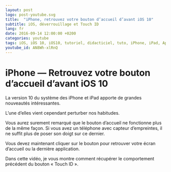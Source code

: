 ```yaml
---
layout: post
logo: post-youtube.svg
title:  "iPhone, retrouvez votre bouton d’accueil d’avant iOS 10"
subtitle: iOS, déverrouillage et Touch ID
lang: fr
date: 2016-09-14 12:00:00 +0200
categories: youtube
tags: iOS, iOS 10, iOS10, tutoriel, didacticiel, tuto, iPhone, iPad, Apple, accueil, bouton, déverrouillage, touch-id, touchid, touch id
youtube_id: AN8Wh-xlRnQ
---
```


# iPhone — Retrouvez votre bouton d’accueil d’avant iOS 10

La version 10 du système des iPhone et iPad apporte de 
grandes nouveautés intéressantes.

L’une d’elles vient cependant perturber nos habitudes.

Vous aurez surement remarqué que le bouton d’accueil ne fonctionne 
plus de la même façon. Si vous avez un téléphone avec capteur d’empreintes, 
il ne suffit plus de poser son doigt sur ce dernier.

Vous devez maintenant cliquer sur le bouton pour retrouver votre écran 
d’accueil ou la dernière application.

Dans cette vidéo, je vous montre comment récupérer le comportement 
précédent du bouton «&nbsp;Touch ID&nbsp;».

